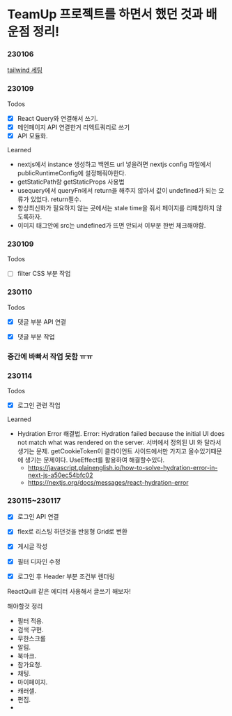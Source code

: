 # TeamUp 프로젝트를 하면서 했던 것과 배운점 정리!


### 230106
[tailwind 세팅](https://tailwindcss.com/docs/guides/nextjs)

### 230109
Todos
- [x] React Query와 연결해서 쓰기.
- [x] 메인페이지 API 연결한거 리엑트쿼리로 쓰기
- [x] API 모듈화.
  
Learned
 + nextjs에서 instance 생성하고 백엔드 url 넣을려면 nextjs config 파일에서 publicRuntimeConfig에 설정해줘야한다.
 + getStaticPath랑 getStaticProps 사용법
 + usequery에서 queryFn에서 return을 해주지 않아서 값이 undefined가 되는 오류가 있었다. return필수.
 + 항상최신화가 필요하지 않는 곳에서는 stale time을 줘서 페이지를 리패칭하지 않도록하자.
 + 이미지 태그안에 src는 undefined가 뜨면 안되서 이부분 한번 체크해야함.


### 230109
Todos
- [ ] filter CSS 부분 작업


### 230110
Todos
- [x] 댓글 부분 API 연결
- [x] 댓글 부분 작업
  

### 중간에 바빠서 작업 못함 ㅠㅠ

### 230114
Todos
- [x] 로그인 관련 작업

Learned
+ Hydration Error 해결법.
Error: Hydration failed because the initial UI does not match what was rendered on the server.
서버에서 정의된 UI 와 달라서 생기는 문제.
getCookieToken이 클라이언트 사이드에서만 가지고 올수있기때문에 생기는 문제이다. UseEffect를 활용하여 해결할수있다.
  + https://javascript.plainenglish.io/how-to-solve-hydration-error-in-next-js-a50ec54bfc02
  + https://nextjs.org/docs/messages/react-hydration-error

### 230115~230117
- [x] 로그인 API 연결
- [x] flex로 리스팅 하던것을 반응형 Grid로 변환
- [x] 게시글 작성
- [x] 필터 디자인 수정
- [x] 로그인 후 Header 부분 조건부 렌더링



ReactQuill 같은 에디터 사용해서 글쓰기 해보자!


해야할것 정리
- 필터 적용.
- 검색 구현.
- 무한스크롤
- 알림.
- 북마크.
- 참가요청.
- 채팅.
- 마이페이지.
- 캐러셀.
- 편집.
- 
